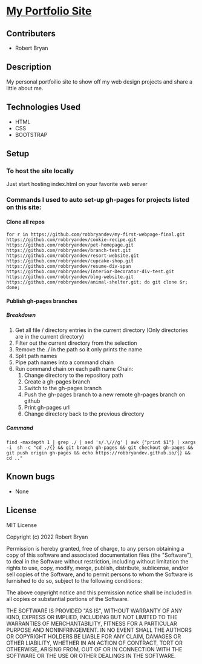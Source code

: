 # [My Portfolio Site](https://robbryandev/github.io/Portfolio)

## Contributers
* Robert Bryan

## Description
My personal portfoilio site to show off my web design projects and share a little about me.

## Technologies Used
* HTML
* CSS
* BOOTSTRAP

## Setup

### To host the site locally
Just start hosting index.html on your favorite web server

### Commands I used to auto set-up gh-pages for projects listed on this site:
#### Clone all repos
```
for r in https://github.com/robbryandev/my-first-webpage-final.git https://github.com/robbryandev/cookie-recipe.git https://github.com/robbryandev/pet-homepage.git https://github.com/robbryandev/branch-test.git https://github.com/robbryandev/resort-website.git https://github.com/robbryandev/cupcake-shop.git https://github.com/robbryandev/resume-div-span https://github.com/robbryandev/Interior-Decorator-div-test.git https://github.com/robbryandev/blog-website.git https://github.com/robbryandev/animal-shelter.git; do git clone $r; done;
```

#### Publish gh-pages branches
##### Breakdown
1. Get all file / directory entries in the current directory (Only directories are in the current directory)
2. Filter out the current directory from the selection
3. Remove the ./ in the path so it only prints the name
4. Split path names
5. Pipe path names into a command chain
6. Run command chain on each path name
  Chain:
    1. Change directory to the repository path
    2. Create a gh-pages branch
    3. Switch to the gh-pages branch
    4. Push the gh-pages branch to a new remote gh-pages branch on github
    5. Print gh-pages url
    6. Change directory back to the previous directory

##### Command
```
find -maxdepth 1 | grep ./ | sed 's/.\///g' | awk {"print $1"} | xargs -i  sh -c "cd ./{} && git branch gh-pages && git checkout gh-pages && git push origin gh-pages && echo https://robbryandev.github.io/{} && cd .."
```

## Known bugs
* None

## License

MIT License

Copyright (c) 2022 Robert Bryan

Permission is hereby granted, free of charge, to any person obtaining a copy
of this software and associated documentation files (the "Software"), to deal
in the Software without restriction, including without limitation the rights
to use, copy, modify, merge, publish, distribute, sublicense, and/or sell
copies of the Software, and to permit persons to whom the Software is
furnished to do so, subject to the following conditions:

The above copyright notice and this permission notice shall be included in all
copies or substantial portions of the Software.

THE SOFTWARE IS PROVIDED "AS IS", WITHOUT WARRANTY OF ANY KIND, EXPRESS OR
IMPLIED, INCLUDING BUT NOT LIMITED TO THE WARRANTIES OF MERCHANTABILITY,
FITNESS FOR A PARTICULAR PURPOSE AND NONINFRINGEMENT. IN NO EVENT SHALL THE
AUTHORS OR COPYRIGHT HOLDERS BE LIABLE FOR ANY CLAIM, DAMAGES OR OTHER
LIABILITY, WHETHER IN AN ACTION OF CONTRACT, TORT OR OTHERWISE, ARISING FROM,
OUT OF OR IN CONNECTION WITH THE SOFTWARE OR THE USE OR OTHER DEALINGS IN THE
SOFTWARE.